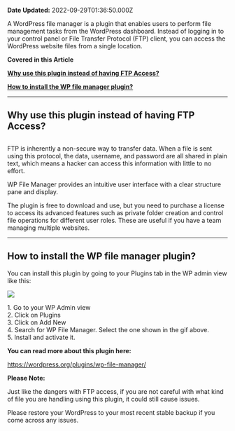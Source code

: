 **Date Updated:** 2022-09-29T01:36:50.000Z

A WordPress file manager is a plugin that enables users to perform file management tasks from the WordPress dashboard. Instead of logging in to your control panel or File Transfer Protocol (FTP) client, you can access the WordPress website files from a single location.  
  
  
**Covered in this Article**

[**Why use this plugin instead of having FTP Access?**](#%E2%80%8BWhy-use-this-plugin-instead-of-having-FTP-Access?)

[**How to install the WP file manager plugin?**](#How-to-install-the-WP-file-manager-plugin?)
  
  
---

## **Why use this plugin instead of having FTP Access?**

##   

FTP is inherently a non-secure way to transfer data. When a file is sent using this protocol, the data, username, and password are all shared in plain text, which means a hacker can access this information with little to no effort.

  
WP File Manager provides an intuitive user interface with a clear structure pane and display.

The plugin is free to download and use, but you need to purchase a license to access its advanced features such as private folder creation and control file operations for different user roles. These are useful if you have a team managing multiple websites.  
  
  
---

## **How to install the WP file manager plugin?**

  
You can install this plugin by going to your Plugins tab in the WP admin view like this:  
  
![](https://s3.amazonaws.com/cdn.freshdesk.com/data/helpdesk/attachments/production/48253646254/original/XE5sIAcZXp3SIio_9oW2qGgZbMrW6csYuw.gif?1664367408)
  
  
1\. Go to your WP Admin view  
2\. Click on Plugins  
3\. Click on Add New  
4\. Search for WP File Manager. Select the one shown in the gif above.  
5\. Install and activate it.

  
**You can read more about this plugin here:**

**[](https://wordpress.org/plugins/wp-file-manager/)**[](https://wordpress.org/plugins/wp-file-manager/)<https://wordpress.org/plugins/wp-file-manager/>  
  
  
**Please Note:**

Just like the dangers with FTP access, if you are not careful with what kind of file you are handling using this plugin, it could still cause issues.  
  
Please restore your WordPress to your most recent stable backup if you come across any issues.

[](https://wordpress.org/plugins/wp-file-manager/)**[](https://wordpress.org/plugins/wp-file-manager/)**  
  
  